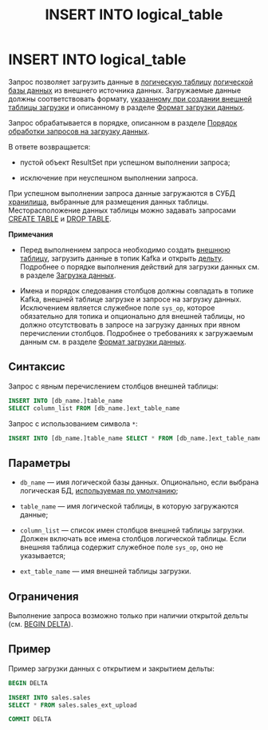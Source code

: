 ﻿---
layout: default
title: INSERT INTO logical_table
nav_order: 25
parent: Запросы SQL+
grand_parent: Справочная информация
has_children: false
has_toc: false
---

# INSERT INTO logical_table

Запрос позволяет загрузить данные в [логическую таблицу](../../../Обзор_понятий_компонентов_и_связей/Основные_понятия/Логическая_таблица/Логическая_таблица.md) 
[логической базы данных](../../../Обзор_понятий_компонентов_и_связей/Основные_понятия/Логическая_база_данных/Логическая_база_данных.md) 
из внешнего источника данных. Загружаемые данные должны соответствовать формату, 
[указанному при создании внешней таблицы загрузки](../CREATE_UPLOAD_EXTERNAL_TABLE/CREATE_UPLOAD_EXTERNAL_TABLE.md) и описанному 
в разделе [Формат загрузки данных](../../Формат_загрузки_данных/Формат_загрузки_данных.md).

Запрос обрабатывается в порядке, описанном в разделе [Порядок обработки запросов на загрузку данных](../../../Обзор_понятий_компонентов_и_связей/Связи_с_другими_системами_и_компонентами/Порядок_обработки_запросов_на_загрузку_данных/Порядок_обработки_запросов_на_загрузку_данных.md).

В ответе возвращается:

*   пустой объект ResultSet при успешном выполнении запроса;

*   исключение при неуспешном выполнении запроса.

При успешном выполнении запроса данные загружаются в СУБД [хранилища](../../../Обзор_понятий_компонентов_и_связей/Основные_понятия/Хранилище_данных/Хранилище_данных.md), 
выбранные для размещения данных таблицы. Месторасположение данных таблицы можно задавать запросами 
[CREATE TABLE](../CREATE_TABLE/CREATE_TABLE.md) и [DROP TABLE](../DROP_TABLE/DROP_TABLE.md).

**Примечания**

*   Перед выполнением запроса необходимо создать [внешнюю таблицу](../../../Обзор_понятий_компонентов_и_связей/Основные_понятия/Внешняя_таблица/Внешняя_таблица.md), 
    загрузить данные в топик Kafka и открыть [дельту](../../../Обзор_понятий_компонентов_и_связей/Основные_понятия/Дельта/Дельта.md). 
    Подробнее о порядке выполнения действий для загрузки данных см. в разделе [Загрузка данных](../../../Работа_с_системой/Загрузка_данных/Загрузка_данных.md).

*   Имена и порядок следования столбцов должны совпадать в топике Kafka, внешней таблице загрузке и 
    запросе на загрузку данных. Исключением является служебное поле `sys_op`, которое обязательно 
    для топика и опционально для внешней таблицы, но должно отсутствовать в запросе на загрузку данных 
    при явном перечислении столбцов. Подробнее о требованиях к загружаемым данным см. в разделе 
    [Формат загрузки данных](../../Формат_загрузки_данных/Формат_загрузки_данных.md).

## Синтаксис

Запрос с явным перечислением столбцов внешней таблицы:
```sql
INSERT INTO [db_name.]table_name
SELECT column_list FROM [db_name.]ext_table_name
```
Запрос с использованием символа `*`:
```sql
INSERT INTO [db_name.]table_name SELECT * FROM [db_name.]ext_table_name
```
## Параметры

*   `db_name` — имя логической базы данных. Опционально, если выбрана логическая БД, 
    [используемая по умолчанию](../../../Работа_с_системой/Другие_функции/Определение_логической_БД_по_умолчанию/Определение_логической_БД_по_умолчанию.md);

*   `table_name` — имя логической таблицы, в которую загружаются данные;

*   `column_list` — список имен столбцов внешней таблицы загрузки. Должен включать все имена столбцов 
    логической таблицы. Если внешняя таблица содержит служебное поле `sys_op`, оно не указывается;

*   `ext_table_name` — имя внешней таблицы загрузки.

## Ограничения

Выполнение запроса возможно только при наличии открытой дельты 
(см. [BEGIN DELTA](../BEGIN_DELTA/BEGIN_DELTA.md)).

## Пример

Пример загрузки данных с открытием и закрытием дельты:
```sql
BEGIN DELTA

INSERT INTO sales.sales
SELECT * FROM sales.sales_ext_upload

COMMIT DELTA
```